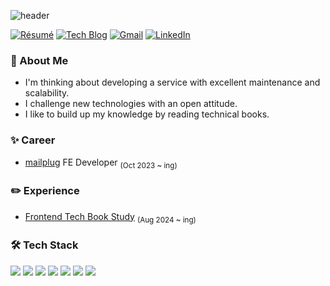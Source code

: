 ![header](https://capsule-render.vercel.app/api?type=waving&height=110&color=CCCCFF&text=Harin%20Park&textBg=false&fontSize=60&fontAlign=50&reversal=false&fontColor=2c3e50)

[![Résumé](https://img.shields.io/badge/Résumé-FF6900?style=flat-round&logo=Read-the-Docs&logoColor=white&link=https://star-bearberry-7a2.notion.site/698a104ad5fa4a8eae45d4297995abd0)](https://star-bearberry-7a2.notion.site/698a104ad5fa4a8eae45d4297995abd0)
[![Tech Blog](http://img.shields.io/badge/-Tech%20blog-black?style=flat-round&logo=github&link=https://khakha.tistory.com/)](https://khakha.tistory.com/)
[![Gmail](https://img.shields.io/badge/Gmail-d14836?style=flat-round&logo=Gmail&logoColor=white&link=mailto:dev.harin210@gmail.com)](mailto:dev.harin210@gmail.com)
[![LinkedIn](https://img.shields.io/badge/LinkedIn-0A66C2?style=flat-round&logo=LinkedIn&logoColor=white&link=https://www.linkedin.com/in/harin-park-3a8153228/)](https://www.linkedin.com/in/harin-park-3a8153228/)

### 🎤 About Me
- I'm thinking about developing a service with excellent maintenance and scalability.
- I challenge new technologies with an open attitude.
- I like to build up my knowledge by reading technical books.

### ✨ Career
- [mailplug](https://www.mailplug.com/) FE Developer <sub>(Oct 2023 ~ ing)</sub>

### ✏️ Experience
- [Frontend Tech Book Study](https://github.com/FE-TechBook-Study) <sub>(Aug 2024 ~ ing)</sub>

### 🛠 Tech Stack
<img src="https://img.shields.io/badge/React-61DAFB?style=flat&logo=React&logoColor=white"/> <img src="https://img.shields.io/badge/Next.js-000000?style=flat&logo=Next.js&logoColor=white"/> <img src="https://img.shields.io/badge/Typescript-3178C6?style=flat&logo=Typescript&logoColor=white"/> <img src="https://img.shields.io/badge/Redux-764ABC?style=flat&logo=Redux&logoColor=white"/> <img src="https://img.shields.io/badge/React Query-FF4154?style=flat&logo=React Query&logoColor=white"/> <img src="https://img.shields.io/badge/styled-components-DB7093?style=flat&logo=styled-components&logoColor=white"/> <img src="https://img.shields.io/badge/Tailwind-css-06B6D4?style=flat&logo=Tailwind-css&logoColor=white"/>
